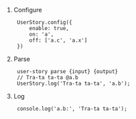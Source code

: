 1. Configure


        UserStory.config({
            enable: true,
            on: 'a',
            off: ['a.c', 'a.x']
        })


2. Parse


        user-story parse {input} {output}
        // Tra-ta ta-ta @a.b
        UserStory.log('Tra-ta ta-ta', 'a.b');


3. Log


        console.log('a.b:', 'Tra-ta ta-ta');
